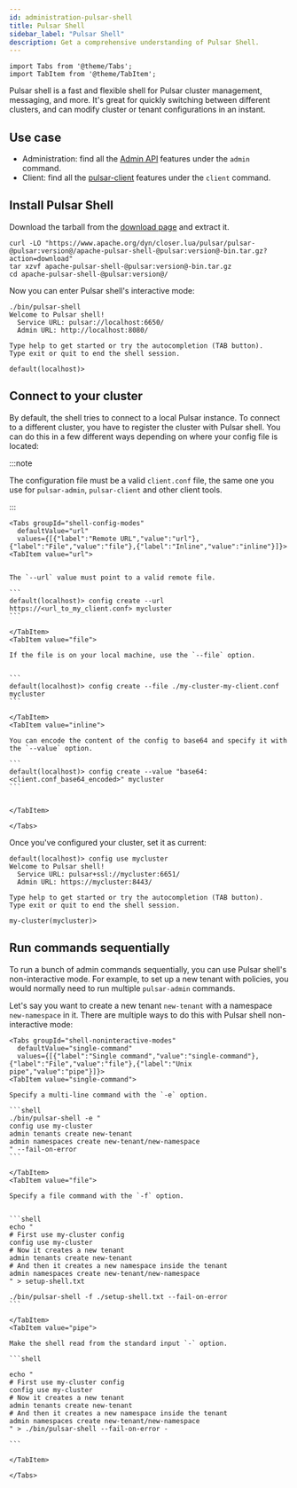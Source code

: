 ```yaml
---
id: administration-pulsar-shell
title: Pulsar Shell
sidebar_label: "Pulsar Shell"
description: Get a comprehensive understanding of Pulsar Shell.
---
```


````mdx-code-block
import Tabs from '@theme/Tabs';
import TabItem from '@theme/TabItem';
````


Pulsar shell is a fast and flexible shell for Pulsar cluster management, messaging, and more.
It's great for quickly switching between different clusters, and can modify cluster or tenant configurations in an instant.


## Use case
- Administration: find all the [Admin API](admin-api-overview.md) features under the `admin` command.
- Client: find all the [pulsar-client](pathname:///reference/#/@pulsar:version_reference@/pulsar-client/) features under the `client` command.


## Install Pulsar Shell
Download the tarball from the [download page](pathname:///download#shell) and extract it.

```shell
curl -LO "https://www.apache.org/dyn/closer.lua/pulsar/pulsar-@pulsar:version@/apache-pulsar-shell-@pulsar:version@-bin.tar.gz?action=download"
tar xzvf apache-pulsar-shell-@pulsar:version@-bin.tar.gz
cd apache-pulsar-shell-@pulsar:version@/
```

Now you can enter Pulsar shell's interactive mode:

```shell
./bin/pulsar-shell
Welcome to Pulsar shell!
  Service URL: pulsar://localhost:6650/
  Admin URL: http://localhost:8080/

Type help to get started or try the autocompletion (TAB button).
Type exit or quit to end the shell session.

default(localhost)>
```


## Connect to your cluster

By default, the shell tries to connect to a local Pulsar instance.
To connect to a different cluster, you have to register the cluster with Pulsar shell. You can do this in a few different ways depending on where your config file is located:

:::note

The configuration file must be a valid `client.conf` file, the same one you use for `pulsar-admin`, `pulsar-client` and other client tools.

:::

````mdx-code-block
<Tabs groupId="shell-config-modes"
  defaultValue="url"
  values={[{"label":"Remote URL","value":"url"},{"label":"File","value":"file"},{"label":"Inline","value":"inline"}]}>
<TabItem value="url">


The `--url` value must point to a valid remote file.

```
default(localhost)> config create --url https://<url_to_my_client.conf> mycluster
```

</TabItem>
<TabItem value="file">

If the file is on your local machine, use the `--file` option.


```
default(localhost)> config create --file ./my-cluster-my-client.conf mycluster
```

</TabItem>
<TabItem value="inline">

You can encode the content of the config to base64 and specify it with the `--value` option.

```
default(localhost)> config create --value "base64:<client.conf_base64_encoded>" mycluster
```


</TabItem>

</Tabs>
````


Once you've configured your cluster, set it as current:

```
default(localhost)> config use mycluster
Welcome to Pulsar shell!
  Service URL: pulsar+ssl://mycluster:6651/
  Admin URL: https://mycluster:8443/

Type help to get started or try the autocompletion (TAB button).
Type exit or quit to end the shell session.

my-cluster(mycluster)>
```


## Run commands sequentially
To run a bunch of admin commands sequentially, you can use Pulsar shell's non-interactive mode.
For example, to set up a new tenant with policies, you would normally need to run multiple `pulsar-admin` commands.

Let's say you want to create a new tenant `new-tenant` with a namespace `new-namespace` in it.
There are multiple ways to do this with Pulsar shell non-interactive mode:

````mdx-code-block
<Tabs groupId="shell-noninteractive-modes"
  defaultValue="single-command"
  values={[{"label":"Single command","value":"single-command"},{"label":"File","value":"file"},{"label":"Unix pipe","value":"pipe"}]}>
<TabItem value="single-command">

Specify a multi-line command with the `-e` option.

```shell
./bin/pulsar-shell -e "
config use my-cluster
admin tenants create new-tenant
admin namespaces create new-tenant/new-namespace
" --fail-on-error
```

</TabItem>
<TabItem value="file">

Specify a file command with the `-f` option.


```shell
echo "
# First use my-cluster config
config use my-cluster
# Now it creates a new tenant
admin tenants create new-tenant
# And then it creates a new namespace inside the tenant
admin namespaces create new-tenant/new-namespace
" > setup-shell.txt

./bin/pulsar-shell -f ./setup-shell.txt --fail-on-error
```

</TabItem>
<TabItem value="pipe">

Make the shell read from the standard input `-` option.

```shell

echo "
# First use my-cluster config
config use my-cluster
# Now it creates a new tenant
admin tenants create new-tenant
# And then it creates a new namespace inside the tenant
admin namespaces create new-tenant/new-namespace
" > ./bin/pulsar-shell --fail-on-error -

```

</TabItem>

</Tabs>
````
